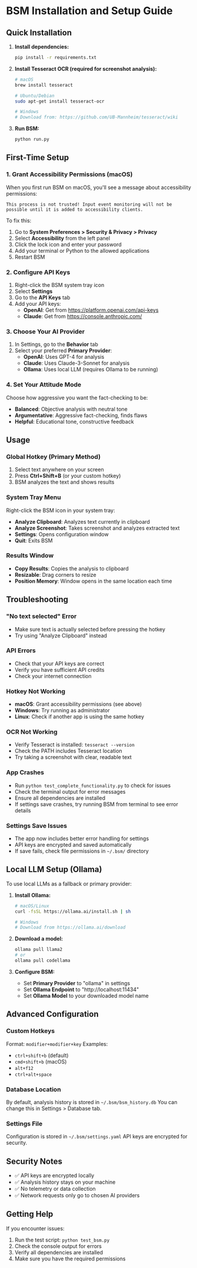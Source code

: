 # BSM Installation and Setup Guide

## Quick Installation

1. **Install dependencies:**
   ```bash
   pip install -r requirements.txt
   ```

2. **Install Tesseract OCR (required for screenshot analysis):**
   ```bash
   # macOS
   brew install tesseract
   
   # Ubuntu/Debian
   sudo apt-get install tesseract-ocr
   
   # Windows
   # Download from: https://github.com/UB-Mannheim/tesseract/wiki
   ```

3. **Run BSM:**
   ```bash
   python run.py
   ```

## First-Time Setup

### 1. Grant Accessibility Permissions (macOS)
When you first run BSM on macOS, you'll see a message about accessibility permissions:
```
This process is not trusted! Input event monitoring will not be possible until it is added to accessibility clients.
```

To fix this:
1. Go to **System Preferences > Security & Privacy > Privacy**
2. Select **Accessibility** from the left panel
3. Click the lock icon and enter your password
4. Add your terminal or Python to the allowed applications
5. Restart BSM

### 2. Configure API Keys
1. Right-click the BSM system tray icon
2. Select **Settings**
3. Go to the **API Keys** tab
4. Add your API keys:
   - **OpenAI**: Get from https://platform.openai.com/api-keys
   - **Claude**: Get from https://console.anthropic.com/

### 3. Choose Your AI Provider
1. In Settings, go to the **Behavior** tab
2. Select your preferred **Primary Provider**:
   - **OpenAI**: Uses GPT-4 for analysis
   - **Claude**: Uses Claude-3-Sonnet for analysis
   - **Ollama**: Uses local LLM (requires Ollama to be running)

### 4. Set Your Attitude Mode
Choose how aggressive you want the fact-checking to be:
- **Balanced**: Objective analysis with neutral tone
- **Argumentative**: Aggressive fact-checking, finds flaws
- **Helpful**: Educational tone, constructive feedback

## Usage

### Global Hotkey (Primary Method)
1. Select text anywhere on your screen
2. Press **Ctrl+Shift+B** (or your custom hotkey)
3. BSM analyzes the text and shows results

### System Tray Menu
Right-click the BSM icon in your system tray:
- **Analyze Clipboard**: Analyzes text currently in clipboard
- **Analyze Screenshot**: Takes screenshot and analyzes extracted text
- **Settings**: Opens configuration window
- **Quit**: Exits BSM

### Results Window
- **Copy Results**: Copies the analysis to clipboard
- **Resizable**: Drag corners to resize
- **Position Memory**: Window opens in the same location each time

## Troubleshooting

### "No text selected" Error
- Make sure text is actually selected before pressing the hotkey
- Try using "Analyze Clipboard" instead

### API Errors
- Check that your API keys are correct
- Verify you have sufficient API credits
- Check your internet connection

### Hotkey Not Working
- **macOS**: Grant accessibility permissions (see above)
- **Windows**: Try running as administrator
- **Linux**: Check if another app is using the same hotkey

### OCR Not Working
- Verify Tesseract is installed: `tesseract --version`
- Check the PATH includes Tesseract location
- Try taking a screenshot with clear, readable text

### App Crashes
- Run `python test_complete_functionality.py` to check for issues
- Check the terminal output for error messages
- Ensure all dependencies are installed
- If settings save crashes, try running BSM from terminal to see error details

### Settings Save Issues
- The app now includes better error handling for settings
- API keys are encrypted and saved automatically
- If save fails, check file permissions in `~/.bsm/` directory

## Local LLM Setup (Ollama)

To use local LLMs as a fallback or primary provider:

1. **Install Ollama:**
   ```bash
   # macOS/Linux
   curl -fsSL https://ollama.ai/install.sh | sh
   
   # Windows
   # Download from https://ollama.ai/download
   ```

2. **Download a model:**
   ```bash
   ollama pull llama2
   # or
   ollama pull codellama
   ```

3. **Configure BSM:**
   - Set **Primary Provider** to "ollama" in settings
   - Set **Ollama Endpoint** to "http://localhost:11434"
   - Set **Ollama Model** to your downloaded model name

## Advanced Configuration

### Custom Hotkeys
Format: `modifier+modifier+key`
Examples:
- `ctrl+shift+b` (default)
- `cmd+shift+b` (macOS)
- `alt+f12`
- `ctrl+alt+space`

### Database Location
By default, analysis history is stored in `~/.bsm/bsm_history.db`
You can change this in Settings > Database tab.

### Settings File
Configuration is stored in `~/.bsm/settings.yaml`
API keys are encrypted for security.

## Security Notes

- ✅ API keys are encrypted locally
- ✅ Analysis history stays on your machine
- ✅ No telemetry or data collection
- ✅ Network requests only go to chosen AI providers

## Getting Help

If you encounter issues:
1. Run the test script: `python test_bsm.py`
2. Check the console output for errors
3. Verify all dependencies are installed
4. Make sure you have the required permissions
